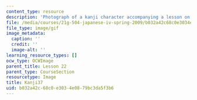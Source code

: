 ```yaml
---
content_type: resource
description: 'Photograph of a kanji character accompanying a lesson on Japanese. '
file: /media/courses/21g-504-japanese-iv-spring-2009/b032a42c68c0e3034e0879bc3da5f3b6_Kanji37.gif
file_type: image/gif
image_metadata:
  caption: ''
  credit: ''
  image-alt: ''
learning_resource_types: []
ocw_type: OCWImage
parent_title: Lesson 22
parent_type: CourseSection
resourcetype: Image
title: Kanji37
uid: b032a42c-68c0-e303-4e08-79bc3da5f3b6
---
```

